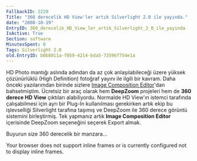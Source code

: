 ```yaml
---
FallbackID: 2220
Title: "360 derecelik HD View'ler artık Silverlight 2.0 ile yayında."
date: "2008-10-19"
EntryID: 360_derecelik_HD_View_ler_artik_Silverlight_2_0_ile_yayinda
IsActive: True
Section: software
MinutesSpent: 0
Tags: Silverlight 2.0
old.EntryID: b0b8011a-f059-4214-bda5-73596f754e1a
---
```

HD Photo mantığı aslında adından da az çok anlaşılabileceği üzere yüksek
çözünürlüklü (High Definition) fotoğraf yayını ile ilgili bir kavram.
Daha önceki yazılarımdan birinde sizlere [Image Composition
Editor](http://daron.yondem.com/tr/post/10a48f93-2f5b-439f-ab64-c8402f6c1246)'dan
bahsetmiştim. Ücretsiz bir araç olarak hem **DeepZoom** projeleri hem de
**360 derece HD View** çıktıları alabiliyordu. Normalde HD View'ın
istemci tarafında çalışabilmesi için ayrı bir Plug-In kullanılması
gerekirken artık ekip bu işlevselliği Silverlight tarafına taşımış ve
DeepZoom ile 360 derece görüntü sistemini birleştirmiş. Tek yapmanız
artık **Image Composition Editor** içerisinde DeepZoom seçeneğini
seçerek Export almak.

Buyurun size 360 derecelik bir manzara...

Your browser does not support inline frames or is currently configured
not to display inline frames.


